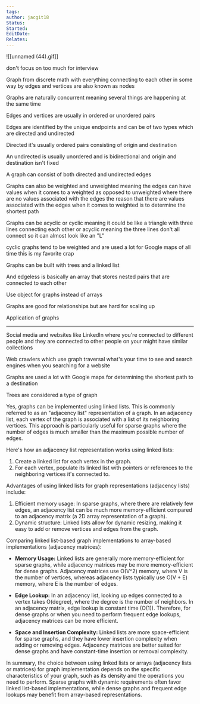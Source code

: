 ```yaml
---
tags: 
author: jacgit18
Status: 
Started: 
EditDate: 
Relates:
---
```

![[unnamed (44).gif]]

don't focus on too much for interview


Graph from discrete math with everything connecting to each other in some way by edges and vertices are also known as nodes  
  
Graphs are naturally concurrent meaning several things are happening at the same time  
  
Edges and vertices are usually in ordered or unordered pairs  
  
Edges are identified by the unique endpoints and can be of two types which are directed and undirected  
  
Directed it's usually ordered pairs consisting of origin and destination  
  
An undirected is usually unordered and is bidirectional and origin and destination isn't fixed  
  
A graph can consist of both directed and undirected edges  
  
  
Graphs can also be weighted and unweighted meaning the edges can have values when it comes to a weighted as opposed to unweighted where there are no values associated with the edges the reason that there are values associated with the edges when it comes to weighted is to determine the shortest path  
  
Graphs can be acyclic or cyclic meaning it could be like a triangle with three lines connecting each other or acyclic meaning the three lines don't all connect so it can almost look like an "L"  
  
cyclic graphs tend to be weighted and are used a lot for Google maps of all time this is my favorite crap  
  
Graphs can be built with trees and a linked list  
  
And edgeless is basically an array that stores nested pairs that are connected to each other  
  
Use object for graphs instead of arrays  
  
Graphs are good for relationships but are hard for scaling up  
  
Application of graphs  
_____________________  
Social media and websites like LinkedIn where you're connected to different people and they are connected to other people on your might have similar collections  
  
Web crawlers which use graph traversal what's your time to see and search engines when you searching for a website  
  
Graphs are used a lot with Google maps for determining the shortest path to a destination  
  
Trees are considered a type of graph



Yes, graphs can be implemented using linked lists. This is commonly referred to as an "adjacency list" representation of a graph. In an adjacency list, each vertex of the graph is associated with a list of its neighboring vertices. This approach is particularly useful for sparse graphs where the number of edges is much smaller than the maximum possible number of edges.

Here's how an adjacency list representation works using linked lists:

1. Create a linked list for each vertex in the graph.
2. For each vertex, populate its linked list with pointers or references to the neighboring vertices it's connected to.

Advantages of using linked lists for graph representations (adjacency lists) include:

1. Efficient memory usage: In sparse graphs, where there are relatively few edges, an adjacency list can be much more memory-efficient compared to an adjacency matrix (a 2D array representation of a graph).
2. Dynamic structure: Linked lists allow for dynamic resizing, making it easy to add or remove vertices and edges from the graph.

Comparing linked list-based graph implementations to array-based implementations (adjacency matrices):

- **Memory Usage:** Linked lists are generally more memory-efficient for sparse graphs, while adjacency matrices may be more memory-efficient for dense graphs. Adjacency matrices use O(V^2) memory, where V is the number of vertices, whereas adjacency lists typically use O(V + E) memory, where E is the number of edges.

- **Edge Lookup:** In an adjacency list, looking up edges connected to a vertex takes O(degree), where the degree is the number of neighbors. In an adjacency matrix, edge lookup is constant time (O(1)). Therefore, for dense graphs or when you need to perform frequent edge lookups, adjacency matrices can be more efficient.

- **Space and Insertion Complexity:** Linked lists are more space-efficient for sparse graphs, and they have lower insertion complexity when adding or removing edges. Adjacency matrices are better suited for dense graphs and have constant-time insertion or removal complexity.

In summary, the choice between using linked lists or arrays (adjacency lists or matrices) for graph implementation depends on the specific characteristics of your graph, such as its density and the operations you need to perform. Sparse graphs with dynamic requirements often favor linked list-based implementations, while dense graphs and frequent edge lookups may benefit from array-based representations.